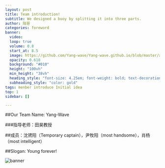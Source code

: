 ```yaml
---
layout: post
title: Team introduction!
subtitle: We designed a buoy by splitting it into three parts.
author: 阳哥
categories: foreword
banner: 
  video: 
  loop: true
  volume: 0.8
  start_at: 8.5
  image: https://github.com/Yang-wave/Yang-wave.github.io/blob/master/assets/images/banners/Week1-Meeting1.jpg
  opacity: 0.618
  background: "#010"
  height: "100vh"
  min_height: "38vh"
  heading_style: "font-size: 4.25em; font-weight: bold; text-decoration: underline"
  subheading_style: "color: gold"
tags: menber introduce Initial idea
top: 1
sidebar: []

---
```

##Our Team Name: Yang-Wave  

###指导老师：田昊教授  

##成员：沈骋阳（Temporary captain），尹牧阳（most handsome），肖杨（most intelligent）  

##Slogan: Young forever!  


![banner](/assets/images/banners/Week1-Meeting1.jpg)

